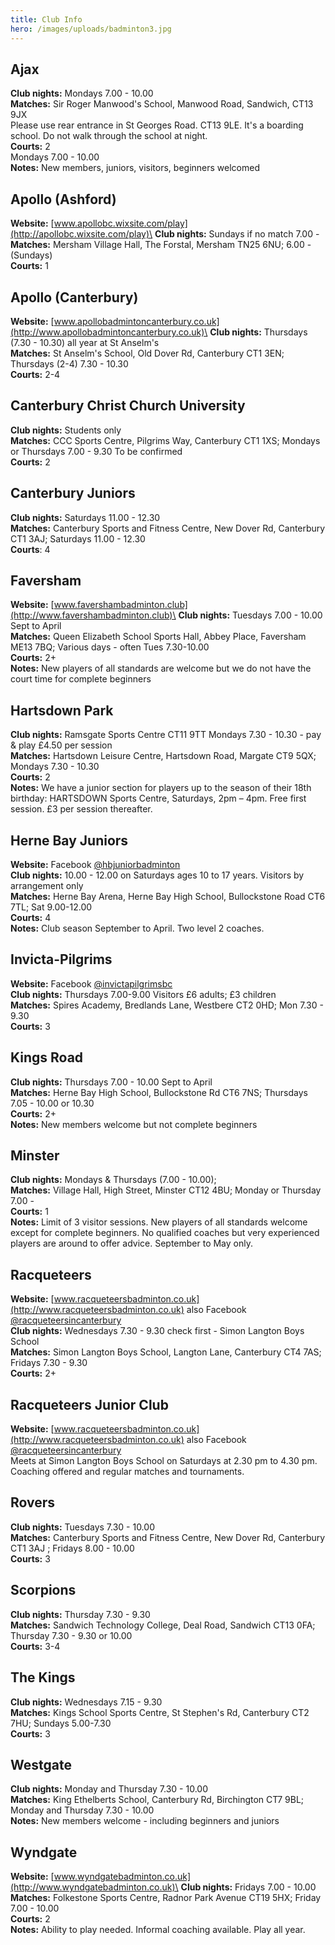 ```yaml
---
title: Club Info
hero: /images/uploads/badminton3.jpg
---
```

## Ajax

**Club nights:** Mondays 7.00 - 10.00\
**Matches:** Sir Roger Manwood's School, Manwood Road, Sandwich, CT13 9JX\
Please use rear entrance in St Georges Road. CT13 9LE. It's a boarding school. Do not walk through the school at night.\
**Courts:** 2\
Mondays 7.00 - 10.00\
**Notes:** New members, juniors, visitors, beginners welcomed

## Apollo (Ashford)

**Website:** [www.apollobc.wixsite.com/play](http://apollobc.wixsite.com/play)\
**Club nights:** Sundays if no match 7.00 -\
**Matches:** Mersham Village Hall, The Forstal, Mersham TN25 6NU; 6.00 - (Sundays)\
**Courts:** 1

## Apollo (Canterbury)

**Website:** [www.apollobadmintoncanterbury.co.uk](http://www.apollobadmintoncanterbury.co.uk)\
**Club nights:** Thursdays (7.30 - 10.30) all year at St Anselm's\
**Matches:** St Anselm's School, Old Dover Rd, Canterbury CT1 3EN; Thursdays (2-4) 7.30 - 10.30\
**Courts:** 2-4

## Canterbury Christ Church University

**Club nights:** Students only\
**Matches:** CCC Sports Centre, Pilgrims Way, Canterbury CT1 1XS; Mondays or Thursdays 7.00 - 9.30 To be confirmed\
**Courts:** 2		

## Canterbury Juniors

**Club nights:** Saturdays 11.00 - 12.30\
**Matches:** Canterbury Sports and Fitness Centre, New Dover Rd, Canterbury CT1 3AJ; Saturdays 11.00 - 12.30\
**Courts**: 4

## Faversham

**Website:** [www.favershambadminton.club](http://www.favershambadminton.club)\
**Club nights:** Tuesdays 7.00 - 10.00 Sept to April\
**Matches:** Queen Elizabeth School Sports Hall, Abbey Place, Faversham ME13 7BQ;  Various days - often Tues 7.30-10.00\
**Courts:** 2+\
**Notes:** New players of all standards are welcome but we do not have the court time for complete beginners

## Hartsdown Park

**Club nights:** Ramsgate Sports Centre CT11 9TT Mondays 7.30 - 10.30 - pay & play £4.50 per session\
**Matches:** Hartsdown Leisure Centre, Hartsdown Road, Margate  CT9 5QX; Mondays 7.30 - 10.30\
**Courts:** 2\
**Notes:** We have a junior section for players up to the season of their 18th birthday: HARTSDOWN Sports Centre, Saturdays, 2pm – 4pm.  Free first session. £3 per session thereafter.

## Herne Bay Juniors

**Website:** Facebook [@hbjuniorbadminton](http://www.facebook.com/hbjuniorbadminton)\
**Club nights:** 10.00 - 12.00 on Saturdays ages 10 to 17 years. Visitors by arrangement only\
**Matches:** Herne Bay Arena, Herne Bay High School, Bullockstone Road CT6 7TL; Sat 9.00-12.00\
**Courts:** 4\
**Notes:** Club season September to April. Two level 2 coaches.

## Invicta-Pilgrims

**Website:** Facebook [@invictapilgrimsbc](http://www.facebook.com/invictapilgrimsbc)\
**Club nights:** Thursdays 7.00-9.00 Visitors £6 adults; £3 children\
**Matches:** Spires Academy, Bredlands Lane, Westbere CT2 0HD; Mon 7.30 - 9.30\
**Courts:** 3

## Kings Road

**Club nights:** Thursdays 7.00 - 10.00 Sept to April\
**Matches:** Herne Bay High School, Bullockstone Rd CT6 7NS; Thursdays 7.05 - 10.00 or 10.30\
**Courts:** 2+\
**Notes:** New members welcome but not complete beginners

## Minster

**Club nights:** Mondays & Thursdays (7.00 - 10.00);\
**Matches:** Village Hall, High Street, Minster CT12 4BU; Monday or Thursday 7.00 -\
**Courts:** 1\
**Notes:** Limit of 3 visitor sessions. New players of all standards welcome except for complete beginners. No qualified coaches but very experienced players are around to offer advice. September to May only.

## Racqueteers

**Website:** [www.racqueteersbadminton.co.uk](http://www.racqueteersbadminton.co.uk) also Facebook [@racqueteersincanterbury](https://www.facebook.com/racqueteersincanterbury/)\
**Club nights:** Wednesdays 7.30 - 9.30 check first - Simon Langton Boys School\
**Matches:** Simon Langton Boys School, Langton Lane, Canterbury CT4 7AS; Fridays 7.30 - 9.30\
**Courts:** 2+

## Racqueteers Junior Club

**Website:** [www.racqueteersbadminton.co.uk](http://www.racqueteersbadminton.co.uk) also Facebook [@racqueteersincanterbury](https://www.facebook.com/racqueteersincanterbury/)\
Meets at Simon Langton Boys School on Saturdays at 2.30 pm to 4.30 pm.
Coaching offered and regular matches and tournaments.



## Rovers

**Club nights:** Tuesdays 7.30 - 10.00\
**Matches:** Canterbury Sports and Fitness Centre, New Dover Rd, Canterbury CT1 3AJ ; Fridays 8.00 - 10.00\
**Courts:** 3

## Scorpions

**Club nights:** Thursday 7.30 - 9.30\
**Matches:** Sandwich Technology College, Deal Road, Sandwich CT13 0FA; Thursday 7.30 - 9.30 or 10.00\
**Courts:** 3-4

## The Kings

**Club nights:** Wednesdays 7.15 - 9.30\
**Matches:** Kings School Sports Centre, St Stephen's Rd, Canterbury CT2 7HU; Sundays 5.00-7.30\
**Courts:** 3

## Westgate

**Club nights:** Monday and Thursday 7.30 - 10.00\
**Matches:** King Ethelberts School, Canterbury Rd, Birchington CT7 9BL; Monday and Thursday 7.30 - 10.00\
**Notes:** New members welcome - including beginners and juniors

## Wyndgate

**Website:** [www.wyndgatebadminton.co.uk](http://www.wyndgatebadminton.co.uk)\
**Club nights:** Fridays 7.00 - 10.00  \
**Matches:** Folkestone Sports Centre, Radnor Park Avenue CT19 5HX; Friday 7.00 - 10.00\
**Courts:** 2\
**Notes:** Ability to play needed. Informal coaching available. Play all year.
